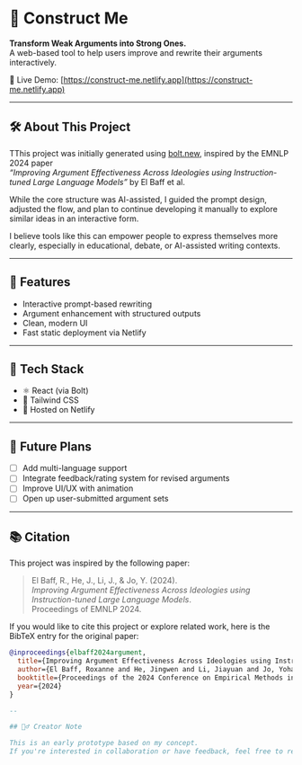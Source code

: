 # 🧠 Construct Me

**Transform Weak Arguments into Strong Ones.**  
A web-based tool to help users improve and rewrite their arguments interactively.

🔗 Live Demo: [https://construct-me.netlify.app](https://construct-me.netlify.app)

---

## 🛠️ About This Project

TThis project was initially generated using [bolt.new](https://bolt.new), inspired by the EMNLP 2024 paper  
*“Improving Argument Effectiveness Across Ideologies using Instruction-tuned Large Language Models”* by El Baff et al.

While the core structure was AI-assisted, I guided the prompt design, adjusted the flow, and plan to continue developing it manually to explore similar ideas in an interactive form.

I believe tools like this can empower people to express themselves more clearly, especially in educational, debate, or AI-assisted writing contexts.

---

## 🧩 Features

- Interactive prompt-based rewriting
- Argument enhancement with structured outputs
- Clean, modern UI
- Fast static deployment via Netlify

---

## 🔧 Tech Stack

- ⚛️ React (via Bolt)
- 🎨 Tailwind CSS
- 🚀 Hosted on Netlify

---

## 📌 Future Plans

- [ ] Add multi-language support
- [ ] Integrate feedback/rating system for revised arguments
- [ ] Improve UI/UX with animation
- [ ] Open up user-submitted argument sets

---

## 📚 Citation

This project was inspired by the following paper:

> El Baff, R., He, J., Li, J., & Jo, Y. (2024).  
> *Improving Argument Effectiveness Across Ideologies using Instruction-tuned Large Language Models*.  
> Proceedings of EMNLP 2024.

If you would like to cite this project or explore related work, here is the BibTeX entry for the original paper:

```bibtex
@inproceedings{elbaff2024argument,
  title={Improving Argument Effectiveness Across Ideologies using Instruction-tuned Large Language Models},
  author={El Baff, Roxanne and He, Jingwen and Li, Jiayuan and Jo, Yohan},
  booktitle={Proceedings of the 2024 Conference on Empirical Methods in Natural Language Processing (EMNLP)},
  year={2024}
}

--

## 🙋‍♂️ Creator Note

This is an early prototype based on my concept.  
If you're interested in collaboration or have feedback, feel free to reach out!

